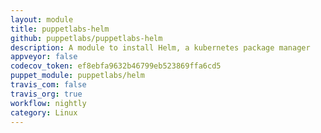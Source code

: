 ```yaml
---
layout: module
title: puppetlabs-helm
github: puppetlabs/puppetlabs-helm
description: A module to install Helm, a kubernetes package manager
appveyor: false
codecov_token: ef8ebfa9632b46799eb523869ffa6cd5
puppet_module: puppetlabs/helm
travis_com: false
travis_org: true
workflow: nightly
category: Linux
---
```

